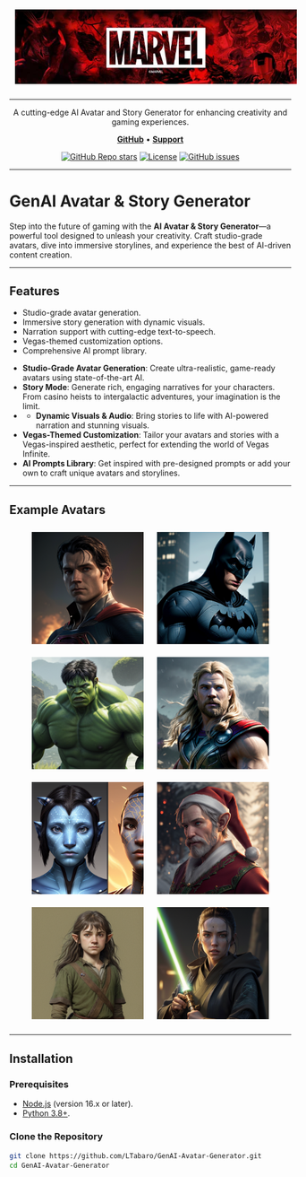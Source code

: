 <img src="https://raw.githubusercontent.com/LTabaro/GenAI-Avatar-Generator/main/src/assets/MARVEL_Banner_.jpg" alt="Marvel Banner" style="width:1000px; height:auto; margin:10px;" />

***

<p align="center">A cutting-edge AI Avatar and Story Generator for enhancing creativity and gaming experiences.</p>

<p align="center">
    <a href="https://github.com/LTabaro/GenAI-Avatar-Generator"><b>GitHub</b></a> •
    <a href="mailto:support@example.com"><b>Support</b></a>
</p>

<div align="center">

[![GitHub Repo stars](https://img.shields.io/github/stars/LTabaro/GenAI-Avatar-Generator?style=flat-square&color=%230059CD)](https://github.com/LTabaro/GenAI-Avatar-Generator)
[![License](https://img.shields.io/github/license/LTabaro/GenAI-Avatar-Generator?style=flat-square&color=%230059CD)](https://github.com/LTabaro/GenAI-Avatar-Generator/blob/main/LICENSE)
[![GitHub issues](https://img.shields.io/github/issues/LTabaro/GenAI-Avatar-Generator?style=flat-square&color=%230059CD)](https://github.com/LTabaro/GenAI-Avatar-Generator/issues)

</div>

***

# GenAI Avatar & Story Generator

Step into the future of gaming with the **AI Avatar & Story Generator**—a powerful tool designed to unleash your creativity. Craft studio-grade avatars, dive into immersive storylines, and experience the best of AI-driven content creation.

---

## Features
- Studio-grade avatar generation.
- Immersive story generation with dynamic visuals.
- Narration support with cutting-edge text-to-speech.
- Vegas-themed customization options.
- Comprehensive AI prompt library.

* **Studio-Grade Avatar Generation**: Create ultra-realistic, game-ready avatars using state-of-the-art AI. 
* **Story Mode**: Generate rich, engaging narratives for your characters. From casino heists to intergalactic adventures, your imagination is the limit.
* * **Dynamic Visuals & Audio**: Bring stories to life with AI-powered narration and stunning visuals.
* **Vegas-Themed Customization**: Tailor your avatars and stories with a Vegas-inspired aesthetic, perfect for extending the world of Vegas Infinite.
* **AI Prompts Library**: Get inspired with pre-designed prompts or add your own to craft unique avatars and storylines.



---

## Example Avatars
<div align="center">
  <img src="https://raw.githubusercontent.com/LTabaro/GenAI-Avatar-Generator/main/src/assets/Hero.png" alt="Superhero Avatar" style="width:200px; height:auto; margin:10px;" />
  <img src="https://raw.githubusercontent.com/LTabaro/GenAI-Avatar-Generator/main/src/assets/batman.png" alt="Batman Avatar" style="width:200px; height:auto; margin:10px;" />
  <img src="https://raw.githubusercontent.com/LTabaro/GenAI-Avatar-Generator/main/src/assets/hulk.png" alt="Hulk Avatar" style="width:200px; height:auto; margin:10px;" />
  <img src="https://raw.githubusercontent.com/LTabaro/GenAI-Avatar-Generator/main/src/assets/thor.png" alt="Thor" style="width:200px; height:auto; margin:10px;" />

</div>

<div align="center">
  <img src="https://raw.githubusercontent.com/LTabaro/GenAI-Avatar-Generator/main/src/assets/ai-avatar-5.png" alt="AI Avatar" style="width:200px; height:auto; margin:10px;" />
  <img src="https://raw.githubusercontent.com/LTabaro/GenAI-Avatar-Generator/main/src/assets/Elf.png" alt="Elf Avatar" style="width:200px; height:auto; margin:10px;" />
  <img src="https://raw.githubusercontent.com/LTabaro/GenAI-Avatar-Generator/main/src/assets/Hobbit.png" alt="Hobbit Avatar" style="width:200px; height:auto; margin:10px;" />
  <img src="https://raw.githubusercontent.com/LTabaro/GenAI-Avatar-Generator/main/src/assets/Jedi.png" alt="Jedi" style="width:200px; height:auto; margin:10px;" />
</div>

---

## Installation

### Prerequisites
- [Node.js](https://nodejs.org/) (version 16.x or later).
- [Python 3.8+](https://www.python.org/).

### Clone the Repository
```bash
git clone https://github.com/LTabaro/GenAI-Avatar-Generator.git
cd GenAI-Avatar-Generator
